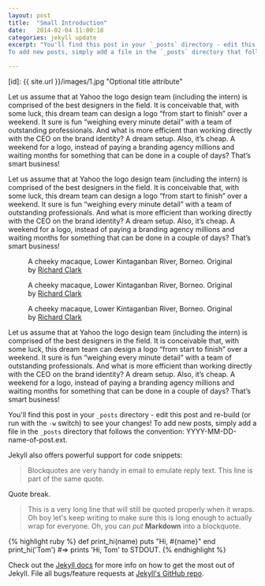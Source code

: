 ```yaml
---
layout: post
title:  "Small Introduction"
date:   2014-02-04 11:00:18
categories: jekyll update
excerpt: "You'll find this post in your `_posts` directory - edit this post and re-build (or run with the `-w` switch) to see your changes!
To add new posts, simply add a file in the `_posts` directory that follows the convention: YYYY-MM-DD-name-of-post.ext."

---
```


[id]: {{ site.url }}/images/1.jpg  "Optional title attribute"

Let us assume that at Yahoo the logo design team (including the intern) is comprised of the best designers in the field. It is conceivable that, with some luck, this dream team can design a logo “from start to finish” over a weekend. It sure is fun “weighing every minute detail” with a team of outstanding professionals. And what is more efficient than working directly with the CEO on the brand identity? A dream setup. Also, it’s cheap. A weekend for a logo, instead of paying a branding agency millions and waiting months for something that can be done in a couple of days? That’s smart business!


Let us assume that at Yahoo the logo design team (including the intern) is comprised of the best designers in the field. It is conceivable that, with some luck, this dream team can design a logo “from start to finish” over a weekend. It sure is fun “weighing every minute detail” with a team of outstanding professionals. And what is more efficient than working directly with the CEO on the brand identity? A dream setup. Also, it’s cheap. A weekend for a logo, instead of paying a branding agency millions and waiting months for something that can be done in a couple of days? That’s smart business!

<figure class="fit">
	<img src="{{ site.url }}/images/1.jpg" alt="">
	  <figcaption>A cheeky macaque, Lower Kintaganban River, Borneo. Original by <a href="http://www.flickr.com/photos/rclark/">Richard Clark</a></figcaption>
</figure>

<figure class="overflow overflow-40">
	<img src="{{ site.url }}/images/2.jpg" alt="">
	  <figcaption>A cheeky macaque, Lower Kintaganban River, Borneo. Original by <a href="http://www.flickr.com/photos/rclark/">Richard Clark</a></figcaption>
</figure>

<figure class="overflow overflow-70">
	<img src="{{ site.url }}/images/2.jpg" alt="">
	  <figcaption>A cheeky macaque, Lower Kintaganban River, Borneo. Original by <a href="http://www.flickr.com/photos/rclark/">Richard Clark</a></figcaption>
</figure>

Let us assume that at Yahoo the logo design team (including the intern) is comprised of the best designers in the field. It is conceivable that, with some luck, this dream team can design a logo “from start to finish” over a weekend. It sure is fun “weighing every minute detail” with a team of outstanding professionals. And what is more efficient than working directly with the CEO on the brand identity? A dream setup. Also, it’s cheap. A weekend for a logo, instead of paying a branding agency millions and waiting months for something that can be done in a couple of days? That’s smart business!

You'll find this post in your `_posts` directory - edit this post and re-build (or run with the `-w` switch) to see your changes!
To add new posts, simply add a file in the `_posts` directory that follows the convention: YYYY-MM-DD-name-of-post.ext.


Jekyll also offers powerful support for code snippets:

> Blockquotes are very handy in email to emulate reply text.
> This line is part of the same quote.

Quote break.

> This is a very long line that will still be quoted properly when it wraps. Oh boy let's keep writing to make sure this is long enough to actually wrap for everyone. Oh, you can *put* **Markdown** into a blockquote. 

{% highlight ruby %}
def print_hi(name)
  puts "Hi, #{name}"
end
print_hi('Tom')
#=> prints 'Hi, Tom' to STDOUT.
{% endhighlight %}

Check out the [Jekyll docs][jekyll] for more info on how to get the most out of Jekyll. File all bugs/feature requests at [Jekyll's GitHub repo][jekyll-gh].

[jekyll-gh]: https://github.com/mojombo/jekyll
[jekyll]:    http://jekyllrb.com
